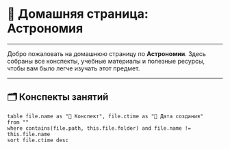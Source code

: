 # 📘 Домашняя страница: Астрономия


---

Добро пожаловать на домашнюю страницу по **Астрономии**. Здесь собраны все конспекты, учебные материалы и полезные ресурсы, чтобы вам было легче изучать этот предмет.

---

## 🗂️ Конспекты занятий

```dataview
table file.name as "📄 Конспект", file.ctime as "📅 Дата создания"
from ""
where contains(file.path, this.file.folder) and file.name != this.file.name
sort file.ctime desc
```
